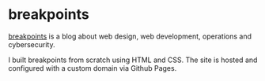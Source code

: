 # breakpoints

<a href="https://breakpoints.dev/" target="_blank">breakpoints</a> is a blog about web design, web development, operations and cybersecurity.

I built breakpoints from scratch using HTML and CSS. The site is hosted and configured with a custom domain via Github Pages.
